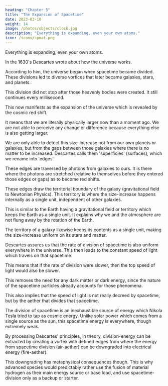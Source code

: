 ```yaml
---
heading: "Chapter 5"
title: "The Expansion of Spacetime"
date: 2023-03-10
weight: 14
image: /photos/objects/clock.jpg
description: "Everything is expanding, even your own atoms."
icon: /icons/spmat.png
---
```



Everything is expanding, even your own atoms. 

In the 1630's Descartes wrote about how the universe works. 

According to him, the universe began when spacetime became divided. These divisions led to diverse vortices that later became galaxies, stars, and planets. 

This division did not stop after those heavenly bodies were created. It still continues every millisecond. 

This now manifests as the expansion of the universe which is revealed by the cosmic red shift.

It means that we are literally physically larger now than a moment ago. We are not able to perceive any change or difference because everything else is also getting larger.

We are only able to detect this size-increase not from our own planets or galaxies, but from the gaps between those galaxies where there is no matter to be increased. Descartes calls them 'superficies' (surfaces), which we rename into 'edges'.

These edges are traversed by photons from galaxies to ours. It is there where the photons are stretched (relative to themselves before they entered those edges or gaps) as to become red shifts. 

These edges draw the territorial boundary of the galaxy (gravitational field to Newtonian Physics). This territory is where the size-increase happens internally as a single unit, independent of other galaxies.

This is similar to the Earth having a gravitational field or territory which keeps the Earth as a single unit. It explains why we and the atmosphere are not flung away by the rotation of the Earth.  

The territory of a galaxy likewise keeps its contents as a single unit, making the size-increase uniform on its stars and matter. 

Descartes assures us that the rate of division of spacetime is also uniform everywhere in the universe. This then leads to the constant speed of light which travels on that spacetime. 

This means that if the rate of division were slower, then the top speed of light would also be slower.

This removes the need for any dark matter or dark energy, since the nature of the spacetime particles already accounts for those phenomena.

This also implies that the speed of light is not really decreed by spacetime, but by the aether that divides that spacetime. 

The division of spacetime is an inexhaustible source of energy which Nikola Tesla tried to tap as cosmic energy. Unlike solar power which comes from a single source as the sun, this spacetime energy is everywhere, though extremely weak.

By processing Descartes' principles, in theory, division-energy can be extracted by creating a vortex with defined edges from where the energy from spacetime division (air-aether) can be downgraded into electrical energy (fire-aether).

This downgrading has metaphysical consequences though. This is why advanced species would predictably rather use the fusion of material hydrogen as their main energy source or base load, and use spacetime-division only as a backup or starter.
